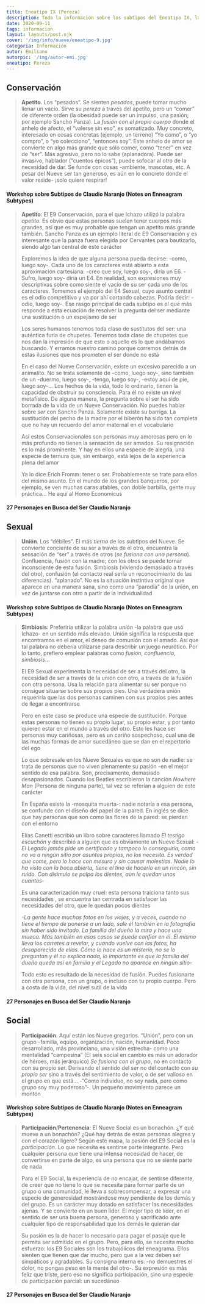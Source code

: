 ```yaml
---
title: Eneatipo IX (Pereza)
description: Toda la información sobre los subtipos del Eneatipo IX, la pereza psicoespiritual
date: 2020-09-11
tags: informacion
layout: layouts/post.njk
cover: '/img/info/nueve/eneatipo-9.jpg'
categoria: Información
autor: Emiliano
autorpic: '/img/autor-emi.jpg'
eneatipo: Pereza
---
```


## Conservación

>**Apetito**. Los “pesados”. Se sienten *pesados*, puede tomar mucho llenar un vacío. Sirve su *pereza* a través del apetito, pero un “comer” de diferente orden (la obesidad puede ser un impulso, una pasión; por ejemplo Sancho Panza). La *fusión con el propio cuerpo* donde el anhelo de afecto, el “valerse sin eso”, es somatizado. Muy concreto, interesado en cosas concretas (ejemplo, un terreno) “Yo como”, o “yo compro”, o “yo colecciono”, “entonces soy”. Este anhelo de amor se convierte en algo más grande que sólo comer, como “tener” en vez de “ser”. Más agresivo, pero no lo sabe (aplanadora). Puede ser invasivo, hablador (“cuentos épicos”), puede sofocar al otro de la necesidad de dar. Se funde con cosas -ambiente, mascotas, etc. A pesar del Nueve ser tan generoso, es aún en lo concreto donde el valor reside- ¡solo quiere respirar!

#### Workshop sobre Subtipos de Claudio Naranjo (Notes on Enneagram Subtypes)

>**Apetito**: El E9 Conservación, para el que Ichazo utilizó la palabra *apetito*. Es obvio que estas personas suelen tener cuerpos más grandes, así que es muy probable que tengan un apetito más grande también. Sancho Panza es un ejemplo literal de E9 Conservación y es interesante que la panza fuera elegida por Cervantes para bautizarlo, siendo algo tan central de este carácter
>
>Exploremos la idea de que alguna persona pueda decirse: -como, luego soy-. Cada uno de los caracteres está abierto a esta aproximación cartesiana: -creo que soy, luego soy-, diría un E6. -Sufro, luego soy- diría un E4. En realidad, son expresiones muy descriptivas sobre como siente el vacío de su ser cada uno de los caracteres. Tomemos el ejemplo del E4 Sexual, cuyo asunto central es el odio competitivo y va por ahí cortando cabezas. Podría decir: -odio, luego soy-. Ese rasgo principal de cada subtipo es el que más responde a esta ecuación de resolver la pregunta del ser mediante una sustitución o un espejismo de ser
>
>Los seres humanos tenemos toda clase de sustitutos del ser: una auténtica furia de chupetes. Tenemos toda clase de chupetes que nos dan la impresión de que esto o aquello es lo que andábamos buscando. Y erramos nuestro camino porque corremos detrás de estas ilusiones que nos prometen el ser donde no está
>
>En el caso del Nueve Conservación, existe un excesivo parecido a un animalito. No se trata solamente de -como, luego soy-, sino también de un -duermo, luego soy-, -tengo, luego soy-, -estoy aquí de pie, luego soy-… Los hechos de la vida, todo lo ordinario, tienen la capacidad de obstruir su consciencia. Para él no existe un nivel metafísico. De alguna manera, la pregunta sobre el ser ha sido borrada de la vida de un Nueve Conservación. No puedes hablar sobre *ser* con Sancho Panza. Solamente existe su barriga. La sustitución del pecho de la madre por el biberón ha sido tan completa que no hay un recuerdo del amor maternal en el vocabulario
>
>Así estos Conservacionales son personas muy amorosas pero en lo más profundo no tienen la sensación de ser amados. Su resignación es lo más prominente. Y hay en ellos una especie de alegría, una especie de ternura que, sin embargo, está lejos de la experiencia plena del amor
>
>Ya lo dice Erich Fromm: tener o ser. Probablemente se trate para ellos del mismo asunto. En el mundo de los grandes banqueros, por ejemplo, se ven muchas caras afables, con doble barbilla, gente muy práctica… He aquí al Homo Economicus

#### 27 Personajes en Busca del Ser Claudio Naranjo

## Sexual

> **Unión**. Los “débiles”. El más *tierno* de los subtipos del Nueve. Se convierte conciente de su ser a través de el otro, encuentra la sensación de “ser” a través de otros (*se fusiona con una persona*). Confluencia, fusión con la madre; con los otros se puede tornar inconsciente de esta fusión. Simbiosis (viviendo demasiado a través del otro), confusión (el contacto real sería un reconocimiento de las diferencias). “aplanado”. No es la situación instintiva original que aparece en una manera sana, sino como una “parodia” de la unión, en vez de juntarse con otro a partir de la individualidad

#### Workshop sobre Subtipos de Claudio Naranjo (Notes on Enneagram Subtypes)

> **Simbiosis**: Preferiría utilizar la palabra *unión* -la palabra que usó Ichazo- en un sentido más elevado. Unión significa la respuesta que encontramos en el amor, el deseo de comunión con el amado. Así que tal palabra no debería utilizarse para describir un juego neurótico. Por lo tanto, prefiero emplear palabras como *fusión*, *confluencia*, *simbiosis*…
>
> El E9 Sexual experimenta la necesidad de ser a través del otro, la necesidad de ser a través de la unión con otro, a través de la fusión con otra persona. Usa la relación para alimentar su ser porque no consigue situarse sobre sus propios pies. Una verdadera unión requeriría que las dos personas caminen con sus propios pies antes de llegar a encontrarse
>
> Pero en este caso se produce una especie de sustitución. Porque estas personas no tienen su propio lugar, su propio estar, y por tanto quieren estar en el mundo a través del otro. Esto les hace ser personas muy cariñosas, pero es un cariño sospechoso, cual una de las muchas formas de amor sucedáneo que se dan en el repertorio del ego
>
> Lo que sobresale en los Nueve Sexuales es que no son de nadie: se trata de personas que no viven plenamente su pasión -en el mejor sentido de esa palabra. Son, precisamente, demasiado desapasionados. Cuando los Beatles escribieron la canción *Nowhere Man* (Persona de ninguna parte), tal vez se referían a alguien de este carácter
>
> En España existe la -mosquita muerta-: nadie notaría a esa persona, se confunde con el diseño del papel de la pared. En inglés se dice que hay personas que son como las flores de la pared: se pierden con el entorno
>
> Elías Canetti escribió un libro sobre caracteres llamado *El testigo escuchón* y describió a alguien que es obviamente un Nueve Sexual:
> *-El Legado jamás pide un certificado y tampoco lo conseguiría, como no va a ningún sitio por asuntos propios, no los necesita. Es verdad que come, pero lo hace con mesura y sin causar molestias. Nadie lo ha visto con la boca abierta, tiene el tino de hacerlo en un rincón, sin ruido. Con disimulo se palpa los dientes, aún le quedan unos cuantos-*
>
> Es una caracterización muy cruel: esta persona traiciona tanto sus necesidades , se encuentra tan centrada en satisfacer las necesidades del otro, que le quedan pocos dientes
>
> *-La gente hace muchas fotos en los viajes, y a veces, cuando no tiene el tiempo de ponerse a un lado, sale él también en la fotografía sin haber sido invitado. La familia del dueño la mira y hace una mueca. Más también en esos casos se puede confiar en él. Él mismo lleva los carretes a revelar, y cuando vuelve con las fotos, ha desaparecido de ellas. Cómo lo hace es un misterio, no se lo preguntan y él no explica nada, lo importante es que la familia del dueño queda así en familia y el Legado no aparece en ningún sitio-*
>
> Todo esto es resultado de la necesidad de fusión. Puedes fusionarte con otra persona, con un grupo, o incluso con tu propio cuerpo. Pero a costa de la vida, del nivel sutil de la vida

#### 27 Personajes en Busca del Ser Claudio Naranjo

## Social

> **Participación**. Aquí están los Nueve gregarios. “Unión”, pero con un grupo -familia, equipo, organización, nación, humanidad. Poco desarrollado, más provinciano, una visión estrecha- como una mentalidad “campesina” (El seis social en cambio es más un adorador de héroes, más jerárquico) *Se fusiona con el grupo*, no en contacto con su propio ser. Derivando el sentido del ser no del contacto con *su propio ser* sino a través del sentimiento de valor, o de ser valioso en el grupo en que está… -“Como individuo, no soy nada, pero como grupo soy muy poderoso”-. Un pequeño movimiento parece un montón

#### Workshop sobre Subtipos de Claudio Naranjo (Notes on Enneagram Subtypes)

> **Participación**/**Pertenencia**: El Nueve Social es un bonachón. ¿Y qué mueve a un bonachón? ¿Qué hay detrás de estas personas alegres y con el corazón ligero? Según este mapa, la pasión del E9 Social es la *participación*. Lo que necesita es sentirse parte integrante. Pero cualquier persona que tiene una intensa necesidad de hacer, de convertirse en parte de algo, es una persona que no se siente parte de nada
>
> Para el E9 Social, la experiencia de no encajar, de sentirse diferente, de creer que no tiene lo que se necesita para formar parte de un grupo o una comunidad, le lleva a sobrecompensar, a expresar una especie de generosidad mostrándose muy pendiente de los demás y del grupo. Es un carácter muy dotado en satisfacer las necesidades ajenas. Y se convierte en un buen líder. El mejor tipo de líder, en el sentido de ser una buena persona, generoso y sacrificado ante cualquier tipo de responsabilidad que los demás le quieran dar
>
> Su pasión es la de hacer lo necesario para pagar el pasaje que le permita ser admitido en el grupo. Pero, para ello, se necesita mucho esfuerzo: los E9 Sociales son los trabajólicos del eneagrama. Ellos sienten que tienen que dar mucho, pero que a la vez deben ser simpáticos y agradables. Su consigna interna es: -no demuestres el dolor, no pongas peso en la mente del otro-. Su expresión es más feliz que triste, pero eso no significa participación, sino una especie de participación parcial: un sucedáneo

#### 27 Personajes en Busca del Ser Claudio Naranjo
